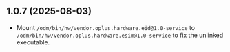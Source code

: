 ## 1.0.7 (2025-08-03)

- Mount `/odm/bin/hw/vendor.oplus.hardware.eid@1.0-service` to `/odm/bin/hw/vendor.oplus.hardware.esim@1.0-service` to fix the unlinked executable.